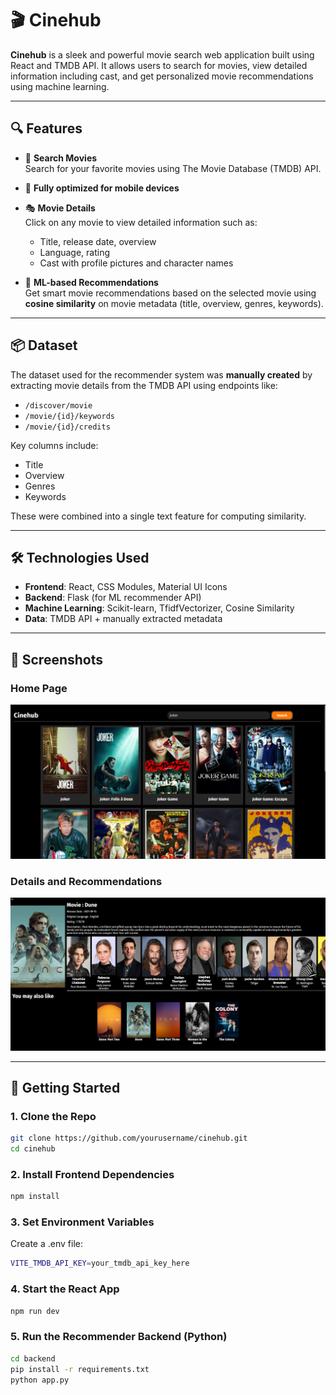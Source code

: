 # 🎬 Cinehub

**Cinehub** is a sleek and powerful movie search web application built using React and TMDB API. It allows users to search for movies, view detailed information including cast, and get personalized movie recommendations using machine learning.

---

## 🔍 Features

- 🔎 **Search Movies**  
  Search for your favorite movies using The Movie Database (TMDB) API.

- 📱 **Fully optimized for mobile devices**

- 🎭 **Movie Details**  
  Click on any movie to view detailed information such as:
  - Title, release date, overview
  - Language, rating
  - Cast with profile pictures and character names

- 🤖 **ML-based Recommendations**  
  Get smart movie recommendations based on the selected movie using **cosine similarity** on movie metadata (title, overview, genres, keywords).

---

## 📦 Dataset

The dataset used for the recommender system was **manually created** by extracting movie details from the TMDB API using endpoints like:
- `/discover/movie`
- `/movie/{id}/keywords`
- `/movie/{id}/credits`

Key columns include:
- Title  
- Overview  
- Genres  
- Keywords  

These were combined into a single text feature for computing similarity.

---

## 🛠️ Technologies Used

- **Frontend**: React, CSS Modules, Material UI Icons  
- **Backend**: Flask (for ML recommender API)  
- **Machine Learning**: Scikit-learn, TfidfVectorizer, Cosine Similarity  
- **Data**: TMDB API + manually extracted metadata  

---

## 📸 Screenshots

### Home Page

![homepage](/screenshots/homePage.png)

### Details and Recommendations

![Details](/screenshots/detailsAndRecommendations.png)


---

## 🚀 Getting Started

### 1. Clone the Repo
```bash
git clone https://github.com/yourusername/cinehub.git
cd cinehub
```

### 2. Install Frontend Dependencies
```bash
npm install
```

### 3. Set Environment Variables

Create a .env file:
```bash
VITE_TMDB_API_KEY=your_tmdb_api_key_here
```

### 4. Start the React App
```bash
npm run dev
```

### 5. Run the Recommender Backend (Python)
```bash
cd backend
pip install -r requirements.txt
python app.py
```


